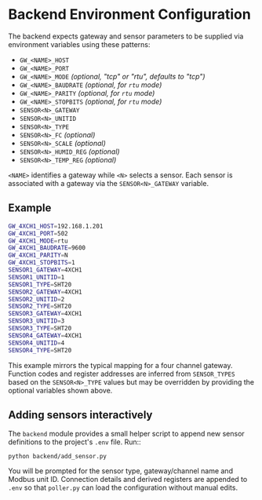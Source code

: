 # Backend Environment Configuration

The backend expects gateway and sensor parameters to be supplied via environment
variables using these patterns:

- `GW_<NAME>_HOST`
- `GW_<NAME>_PORT`
- `GW_<NAME>_MODE` *(optional, "tcp" or "rtu", defaults to "tcp")*
- `GW_<NAME>_BAUDRATE` *(optional, for ``rtu`` mode)*
- `GW_<NAME>_PARITY` *(optional, for ``rtu`` mode)*
- `GW_<NAME>_STOPBITS` *(optional, for ``rtu`` mode)*
- `SENSOR<N>_GATEWAY`
- `SENSOR<N>_UNITID`
- `SENSOR<N>_TYPE`
- `SENSOR<N>_FC` *(optional)*
- `SENSOR<N>_SCALE` *(optional)*
- `SENSOR<N>_HUMID_REG` *(optional)*
- `SENSOR<N>_TEMP_REG` *(optional)*

`<NAME>` identifies a gateway while `<N>` selects a sensor. Each sensor is
associated with a gateway via the ``SENSOR<N>_GATEWAY`` variable.

## Example

```bash
GW_4XCH1_HOST=192.168.1.201
GW_4XCH1_PORT=502
GW_4XCH1_MODE=rtu
GW_4XCH1_BAUDRATE=9600
GW_4XCH1_PARITY=N
GW_4XCH1_STOPBITS=1
SENSOR1_GATEWAY=4XCH1
SENSOR1_UNITID=1
SENSOR1_TYPE=SHT20
SENSOR2_GATEWAY=4XCH1
SENSOR2_UNITID=2
SENSOR2_TYPE=SHT20
SENSOR3_GATEWAY=4XCH1
SENSOR3_UNITID=3
SENSOR3_TYPE=SHT20
SENSOR4_GATEWAY=4XCH1
SENSOR4_UNITID=4
SENSOR4_TYPE=SHT20
```

This example mirrors the typical mapping for a four channel gateway. Function
codes and register addresses are inferred from ``SENSOR_TYPES`` based on the
``SENSOR<N>_TYPE`` values but may be overridden by providing the optional
variables shown above.

## Adding sensors interactively

The ``backend`` module provides a small helper script to append new sensor
definitions to the project's ``.env`` file. Run::

    python backend/add_sensor.py

You will be prompted for the sensor type, gateway/channel name and Modbus unit
ID. Connection details and derived registers are appended to ``.env`` so that
``poller.py`` can load the configuration without manual edits.

